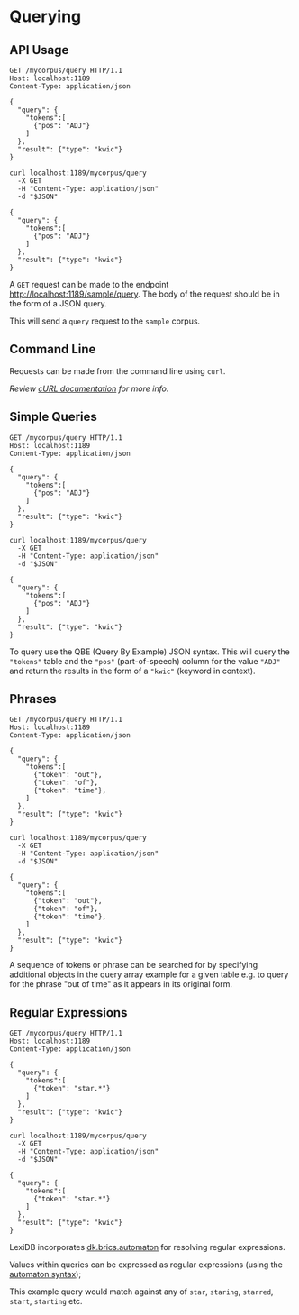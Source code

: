 # Querying

## API Usage

```http
GET /mycorpus/query HTTP/1.1
Host: localhost:1189
Content-Type: application/json

{
  "query": {
    "tokens":[
      {"pos": "ADJ"}
    ]
  },
  "result": {"type": "kwic"}
}
```

```shell
curl localhost:1189/mycorpus/query
  -X GET
  -H "Content-Type: application/json"
  -d "$JSON"

{
  "query": {
    "tokens":[
      {"pos": "ADJ"}
    ]
  },
  "result": {"type": "kwic"}
}
```

A `GET` request can be made to the endpoint [http://localhost:1189/sample/query](http://localhost:1189/api/query). The body of the request should be in the form of a JSON query.

This will send a `query` request to the `sample` corpus.

## Command Line

Requests can be made from the command line using `curl`.
 
_Review [cURL documentation](https://curl.haxx.se/docs/) for more info._

## Simple Queries

```http
GET /mycorpus/query HTTP/1.1
Host: localhost:1189
Content-Type: application/json

{
  "query": {
    "tokens":[
      {"pos": "ADJ"}
    ]
  },
  "result": {"type": "kwic"}
}
```

```shell
curl localhost:1189/mycorpus/query
  -X GET
  -H "Content-Type: application/json"
  -d "$JSON"

{
  "query": {
    "tokens":[
      {"pos": "ADJ"}
    ]
  },
  "result": {"type": "kwic"}
}
```

To query use the QBE (Query By Example) JSON syntax. This will query the `"tokens"` table and the `"pos"` (part-of-speech) column for the value `"ADJ"` and return the results in the form of a `"kwic"` (keyword in context).

## Phrases

```http
GET /mycorpus/query HTTP/1.1
Host: localhost:1189
Content-Type: application/json

{
  "query": {
    "tokens":[
      {"token": "out"},
      {"token": "of"},
      {"token": "time"},
    ]
  },
  "result": {"type": "kwic"}
}
```

```shell
curl localhost:1189/mycorpus/query
  -X GET
  -H "Content-Type: application/json"
  -d "$JSON"

{
  "query": {
    "tokens":[
      {"token": "out"},
      {"token": "of"},
      {"token": "time"},
    ]
  },
  "result": {"type": "kwic"}
}
```

A sequence of tokens or phrase can be searched for by specifying additional objects in the query array example for a given table e.g. to query for the phrase "out of time" as it appears in its original form.

## Regular Expressions

```http
GET /mycorpus/query HTTP/1.1
Host: localhost:1189
Content-Type: application/json

{
  "query": {
    "tokens":[
      {"token": "star.*"}
    ]
  },
  "result": {"type": "kwic"}
}
```

```shell
curl localhost:1189/mycorpus/query
  -X GET
  -H "Content-Type: application/json"
  -d "$JSON"

{
  "query": {
    "tokens":[
      {"token": "star.*"}
    ]
  },
  "result": {"type": "kwic"}
}
```

LexiDB incorporates [dk.brics.automaton](http://www.brics.dk/automaton/) for resolving regular expressions.

Values within queries can be expressed as regular expressions (using the [automaton syntax](http://www.brics.dk/automaton/doc/index.html?dk/brics/automaton/RegExp.html));

This example query would match against any of `star`, `staring`, `starred`, `start`, `starting` etc.

